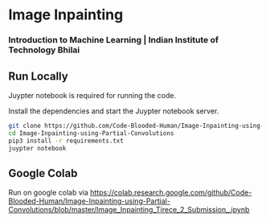# Image Inpainting
### Introduction to Machine Learning | Indian Institute of Technology Bhilai
## Run Locally
Juypter notebook is required for running the code.

Install the dependencies and start the Juypter notebook server.
```sh
git clone https://github.com/Code-Blooded-Human/Image-Inpainting-using-Partial-Convolutions.git
cd Image-Inpainting-using-Partial-Convolutions
pip3 install -r requirements.txt
juypter notebook
```
## Google Colab
Run on google colab via https://colab.research.google.com/github/Code-Blooded-Human/Image-Inpainting-using-Partial-Convolutions/blob/master/Image_Inpainting_Tirece_2_Submission_.ipynb


